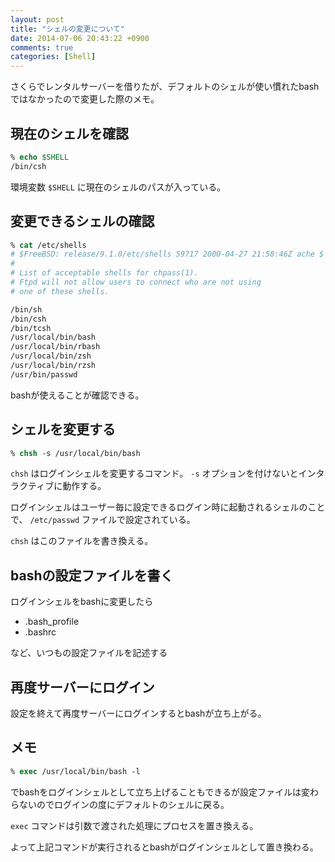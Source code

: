 ```yaml
---
layout: post
title: "シェルの変更について"
date: 2014-07-06 20:43:22 +0900
comments: true
categories: [Shell]
---
```

さくらでレンタルサーバーを借りたが、デフォルトのシェルが使い慣れたbashではなかったので変更した際のメモ。

## 現在のシェルを確認
```csh
% echo $SHELL
/bin/csh
```

環境変数 ```$SHELL``` に現在のシェルのパスが入っている。

## 変更できるシェルの確認
```csh
% cat /etc/shells 
# $FreeBSD: release/9.1.0/etc/shells 59717 2000-04-27 21:58:46Z ache $
#
# List of acceptable shells for chpass(1).
# Ftpd will not allow users to connect who are not using
# one of these shells.

/bin/sh
/bin/csh
/bin/tcsh
/usr/local/bin/bash
/usr/local/bin/rbash
/usr/local/bin/zsh
/usr/local/bin/rzsh
/usr/bin/passwd
```
bashが使えることが確認できる。

## シェルを変更する
```csh
% chsh -s /usr/local/bin/bash
```

 ```chsh``` はログインシェルを変更するコマンド。 ```-s``` オプションを付けないとインタラクティブに動作する。

ログインシェルはユーザー毎に設定できるログイン時に起動されるシェルのことで、 ```/etc/passwd``` ファイルで設定されている。

 ```chsh``` はこのファイルを書き換える。

## bashの設定ファイルを書く
ログインシェルをbashに変更したら

* .bash_profile
* .bashrc

など、いつもの設定ファイルを記述する

## 再度サーバーにログイン
設定を終えて再度サーバーにログインするとbashが立ち上がる。

## メモ
```csh
% exec /usr/local/bin/bash -l
```
でbashをログインシェルとして立ち上げることもできるが設定ファイルは変わらないのでログインの度にデフォルトのシェルに戻る。

```exec``` コマンドは引数で渡された処理にプロセスを置き換える。

よって上記コマンドが実行されるとbashがログインシェルとして置き換わる。
